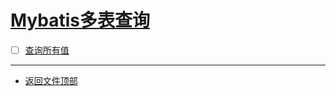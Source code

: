 
# [Mybatis多表查询](../README.md)

- [ ] [查询所有值](src/test/java/com/cpucode/test/FindAllTest.java)

-----------------

- [返回文件顶部](../README.md)